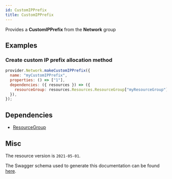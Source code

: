 ```yaml
---
id: CustomIPPrefix
title: CustomIPPrefix
---
```

Provides a **CustomIPPrefix** from the **Network** group
## Examples
### Create custom IP prefix allocation method
```js
provider.Network.makeCustomIPPrefix({
  name: "myCustomIPPrefix",
  properties: () => ["1"],
  dependencies: ({ resources }) => ({
    resourceGroup: resources.Resources.ResourceGroup["myResourceGroup"],
  }),
});

```
## Dependencies
- [ResourceGroup](../Resources/ResourceGroup.md)
## Misc
The resource version is `2021-05-01`.

The Swagger schema used to generate this documentation can be found [here](https://github.com/Azure/azure-rest-api-specs/tree/main/specification/network/resource-manager/Microsoft.Network/stable/2021-05-01/customIpPrefix.json).
